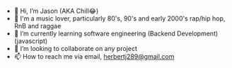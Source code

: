 - 👋 Hi, I’m Jason (AKA Chill😂)
- 👀 I'm a music lover, particularly 80's, 90's and early 2000's rap/hip hop, RnB and raggae
- 🌱 I’m currently learning software engineering (Backend Development) (javascript)
- 💞️ I’m looking to collaborate on any project 
- 📫 How to reach me via email, herbertj289@gmail.com

<!---
too2ochi1/too2ochi1 is a ✨ special ✨ repository because its `README.md` (this file) appears on your GitHub profile.
You can click the Preview link to take a look at your changes.
--->
